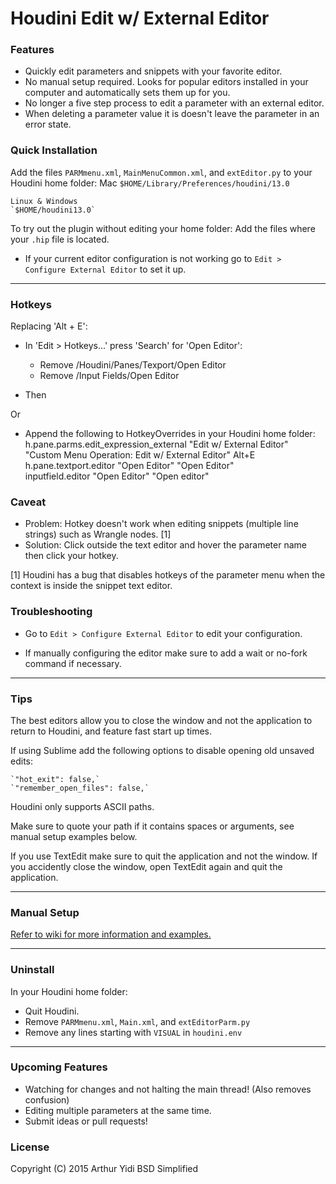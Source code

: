 # Houdini Edit w/ External Editor

### Features
- Quickly edit parameters and snippets with your favorite editor.
- No manual setup required. Looks for popular editors installed in your computer and
  automatically sets them up for you.
- No longer a five step process to edit a parameter with an external editor.
- When deleting a parameter value it is doesn't leave the parameter in an error state.

### Quick Installation
Add the files `PARMmenu.xml`, `MainMenuCommon.xml`, and `extEditor.py` to your Houdini home folder:
    Mac
    `$HOME/Library/Preferences/houdini/13.0`

    Linux & Windows
    `$HOME/houdini13.0`

To try out the plugin without editing your home folder:
    Add the files where your `.hip` file is located.

- If your current editor configuration is not working go to `Edit > Configure
  External Editor` to set it up.

-----------------------------------

### Hotkeys
Replacing 'Alt + E':
- In 'Edit > Hotkeys...' press 'Search' for 'Open Editor':
    - Remove /Houdini/Panes/Texport/Open Editor
    - Remove /Input Fields/Open Editor

- Then   

Or

- Append the following to HotkeyOverrides in your Houdini home folder:
    h.pane.parms.edit_expression_external	"Edit w/ External Editor"	"Custom Menu Operation: Edit w/ External Editor"	 Alt+E
    h.pane.textport.editor	"Open Editor"	"Open Editor"	
    inputfield.editor	"Open Editor"	"Open editor"	

### Caveat
- Problem: Hotkey doesn't work when editing snippets (multiple line strings) such
  as Wrangle nodes. [1]
- Solution: Click outside the text editor and hover the parameter name then
  click your hotkey.

[1] Houdini has a bug that disables hotkeys of the parameter menu when the
context is inside the snippet text editor.

### Troubleshooting 
- Go to `Edit > Configure External Editor` to edit your configuration.

- If manually configuring the editor make sure to add a wait or no-fork command
  if necessary. 

-----------------------------------

### Tips
The best editors allow you to close the window and not the application to
return to Houdini, and feature fast start up times.

If using Sublime add the following options to disable opening old unsaved edits:

    `"hot_exit": false,`
    `"remember_open_files": false,`

Houdini only supports ASCII paths.

Make sure to quote your path if it contains spaces or arguments, see manual
setup examples below.

If you use TextEdit make sure to quit the application and not the window.
If you accidently close the window, open TextEdit again and quit the application.

----------------------------------
### Manual Setup

[Refer to wiki for more information and examples.](https://github.com/ArthurYidi/Houdini-External-Editor/wiki/Manual-External-Editor-Configuration)

----------------------------------
### Uninstall
In your Houdini home folder:
- Quit Houdini.
- Remove `PARMmenu.xml`, `Main.xml`, and `extEditorParm.py`
- Remove any lines starting with `VISUAL` in `houdini.env`

----------------------------------

### Upcoming Features
- Watching for changes and not halting the main thread! (Also removes confusion)
- Editing multiple parameters at the same time.
- Submit ideas or pull requests!

### License
Copyright (C) 2015  Arthur Yidi
BSD Simplified
